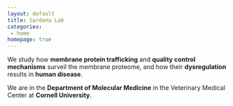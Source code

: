 ```yaml
---
layout: default
title: Sardana Lab
categories:
 - home
homepage: true
---
```


We study how **membrane protein trafficking** and **quality control mechanisms** surveil the membrane proteome, and how their **dysregulation** results in **human disease**. 

We are in the **Department of Molecular Medicine** in the Veterinary Medical Center at **Cornell University**.


[Department of Molecular Medicine]: https://www.vet.cornell.edu/departments/molecular-medicine
[Cornell University]: http://www.cornell.edu